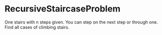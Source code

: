 # RecursiveStaircaseProblem
One stairs with n steps given. You can step on the next step or through one.
Find all cases of climbing stairs.
